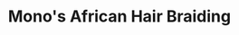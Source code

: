 ---
title: "Mono's African Hair Braiding"
url: /mauldin/monos-african-hair-braiding/
shop: hairdresser
---